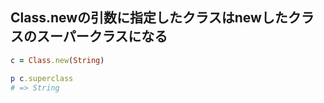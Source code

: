 ## Class.newの引数に指定したクラスはnewしたクラスのスーパークラスになる

```ruby
c = Class.new(String)

p c.superclass
# => String
```
